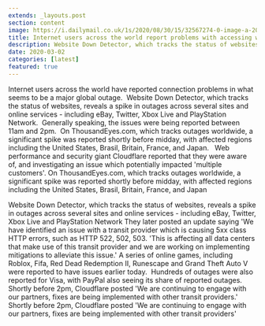 ```yaml
---
extends: _layouts.post
section: content
image: https://i.dailymail.co.uk/1s/2020/08/30/15/32567274-0-image-a-205_1598797692061.jpg 
title: Internet users across the world report problems with accessing websites in major global outage  
description: Website Down Detector, which tracks the status of websites, reveals a spike in outages across several sites and online services - including eBay, Twitter, Xbox Live and PlayStation Network. 
date: 2020-03-02 
categories: [latest] 
featured: true 
--- 
```

Internet users across the world have reported connection problems in what seems to be a major global outage. 
Website Down Detector, which tracks the status of websites, reveals a spike in outages across several sites and online services - including eBay, Twitter, Xbox Live and PlayStation Network. 
Generally speaking, the issues were being reported between 11am and 2pm. 
On ThousandEyes.com, which tracks outages worldwide, a significant spike was reported shortly before midday, with affected regions including the United States, Brasil, Britain, France, and Japan.  
Web performance and security giant Cloudflare reported that they were aware of, and investigating an issue which potentially impacted 'multiple customers'.
On ThousandEyes.com, which tracks outages worldwide, a significant spike was reported shortly before midday, with affected regions including the United States, Brasil, Britain, France, and Japan

Website Down Detector, which tracks the status of websites, reveals a spike in outages across several sites and online services - including eBay, Twitter, Xbox Live and PlayStation Network
They later posted an update saying 'We have identified an issue with a transit provider which is causing 5xx class HTTP errors, such as HTTP 522, 502, 503.
'This is affecting all data centers that make use of this transit provider and we are working on implementing mitigations to alleviate this issue.'
A series of online games, including Roblox, Fifa, Red Dead Redemption II, Runescape and Grand Theft Auto V were reported to have issues earlier today. 
Hundreds of outages were also reported for Visa, with PayPal also seeing its share of reported outages.
Shortly before 2pm, Cloudflare posted 'We are continuing to engage with our partners, fixes are being implemented with other transit providers.'
Shortly before 2pm, Cloudflare posted 'We are continuing to engage with our partners, fixes are being implemented with other transit providers'